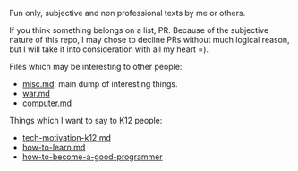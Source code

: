 Fun only, subjective and non professional texts by me or others.

If you think something belongs on a list, PR. Because of the subjective nature of this repo, I may chose to decline PRs without much logical reason, but I will take it into consideration with all my heart =).

Files which may be interesting to other people:

- [misc.md](misc.md): main dump of interesting things.
- [war.md](computer.md)
- [computer.md](computer.md)

Things which I want to say to K12 people:

- [tech-motivation-k12.md](tech-motivation-k12.md)
- [how-to-learn.md](how-to-learn.md)
- [how-to-become-a-good-programmer](how-to-become-a-good-programmer)
